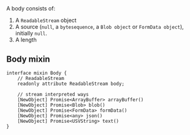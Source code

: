 
##

A body consists of:
1. A `ReadableStream` object
2. A source (`null`, a `bytesequence`, a `Blob object` or `FormData object`), initially `null`.
3. A length

## Body mixin

```
interface mixin Body {
    // ReadableStream
    readonly attribute ReadableStream body;
    
    // stream interpreted ways
    [NewObject] Promise<ArrayBuffer> arrayBuffer()
    [NewObject] Promise<Blob> blob()
    [NewObject] Promise<FormData> formData()
    [NewObject] Promise<any> json()
    [NewObject] Promise<USVString> text()
}
```
